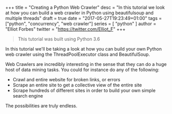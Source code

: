 +++
title = "Creating a Python Web Crawler"
desc = "In this tutorial we look at how you can build a web crawler in Python using beautifulsoup and multiple threads"
draft = true
date = "2017-05-27T19:23:49+01:00"
tags = ["python", "concurrency", "web crawler"]
series = [ "python" ]
author = "Elliot Forbes"
twitter = "https://twitter.com/Elliot_F"
+++

> This tutorial was built using Python 3.6 

In this tutorial we'll be taking a look at how you can build your own Python web crawler using the ThreadPoolExecutor class and BeautifulSoup. 

Web Crawlers are incredibly interesting in the sense that they can do a huge host of data mining tasks. You could for instance do any of the following:

* Crawl and entire website for broken links, or errors
* Scrape an entire site to get a collective view of the entire site
* Scrape hundreds of different sites in order to build your own simple search engine

The possibilities are truly endless. 


